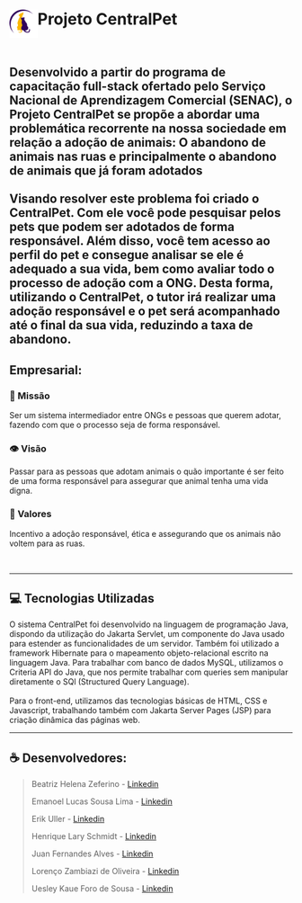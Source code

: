 <div> 
    <img align="left" src="./src/main/webapp/resources/img/LOGO.png" style="width: 50px">
    <h1> Projeto CentralPet </h1>
</div>

<br>

Desenvolvido a partir do programa de capacitação full-stack ofertado pelo Serviço Nacional de Aprendizagem Comercial (SENAC), o Projeto CentralPet se propõe a abordar uma problemática recorrente na nossa sociedade em relação a adoção de animais: O abandono de animais nas ruas e principalmente o abandono de animais que já foram adotados 
<br>
<br>
Visando resolver este problema foi criado o CentralPet. Com ele você pode pesquisar pelos pets que podem ser adotados de forma responsável. Além disso, você tem acesso ao perfil do pet e consegue analisar se ele é adequado a sua vida, bem como avaliar todo o processo de adoção com a ONG. Desta forma, utilizando o CentralPet, o tutor irá realizar uma adoção responsável e o pet será acompanhado até o final da sua vida, reduzindo a taxa de abandono.
<br>
---

## Empresarial:

### 🎯 Missão

Ser um sistema intermediador entre ONGs e pessoas que querem adotar, fazendo com que o processo seja de forma responsável.

### 👁 Visão

Passar para as pessoas que adotam animais o quão importante é ser feito de uma forma responsável para assegurar que animal tenha uma vida digna.

### 💎 Valores

Incentivo a adoção responsável, ética e assegurando que os animais não voltem para as ruas.

<br>

---

## 💻 Tecnologias Utilizadas

O sistema CentralPet foi desenvolvido na linguagem de programação Java, dispondo da utilização do Jakarta Servlet, um componente do Java usado para estender as funcionalidades de um servidor. Também foi utilizado a framework Hibernate para o mapeamento objeto-relacional escrito na linguagem Java. Para trabalhar com banco de dados MySQL, utilizamos o Criteria API do Java, que nos permite trabalhar com queries sem manipular diretamente o SQl (Structured Query Language).
<br><br>
Para o front-end, utilizamos das tecnologias básicas de HTML, CSS e Javascript, trabalhando também com Jakarta Server Pages (JSP) para criação dinâmica das páginas web.
<br>

---
## ☕ Desenvolvedores:

> Beatriz Helena Zeferino - [Linkedin](https://www.linkedin.com/in/beatriz-zeferino-72437b201/)
>
> Emanoel Lucas Sousa Lima - [Linkedin](https://www.linkedin.com/in/emanoel-lucas-b12591205/)
>
> Erik Uller - [Linkedin](https://www.linkedin.com/in/erik-uller-4a5329260/)
>
> Henrique Lary Schmidt - [Linkedin](https://www.linkedin.com/in/henrique-lary-schmidt-9a0ab1280/)
> 
> Juan Fernandes Alves - [Linkedin](https://www.linkedin.com/in/juan-fernandes-alves-460717244)
> 
> Lorenço Zambiazi de Oliveira - [Linkedin](https://www.linkedin.com/in/lorenco-zambiazi-de-oliveira-234308200/)
> 
> Uesley Kaue Foro de Sousa - [Linkedin](https://www.linkedin.com/in/kauê-foro-0a254b221)
